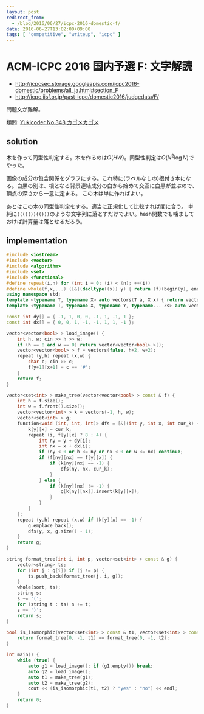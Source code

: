 ```yaml
---
layout: post
redirect_from:
  - /blog/2016/06/27/icpc-2016-domestic-f/
date: 2016-06-27T13:02:00+09:00
tags: [ "competitive", "writeup", "icpc" ]
---
```


# ACM-ICPC 2016 国内予選 F: 文字解読

-   <http://icpcsec.storage.googleapis.com/icpc2016-domestic/problems/all_ja.html#section_F>
-   <http://icpc.iisf.or.jp/past-icpc/domestic2016/judgedata/F/>

問題文が難解。

類問: [Yukicoder No.348 カゴメカゴメ](http://yukicoder.me/problems/no/348)

## solution

木を作って同型性判定する。木を作るのは$O(HW)$。同型性判定は$O(N^2\log N)$でやった。

画像の成分の包含関係をグラフにする。これ特に(ラベルなしの)根付き木になる。白黒の別は、根となる背景連結成分の白から始めて交互に白黒が並ぶので、頂点の深さから一意に定まる。
この木は単に作ればよい。

あとはこの木の同型性判定をする。適当に正規化して比較すれば間に合う。
単純に`((()())(()))`のような文字列に落とすだけでよい。hash関数でも噛ましておけば計算量は落とせるだろう。

## implementation

``` c++
#include <iostream>
#include <vector>
#include <algorithm>
#include <set>
#include <functional>
#define repeat(i,n) for (int i = 0; (i) < (n); ++(i))
#define whole(f,x,...) ([&](decltype((x)) y) { return (f)(begin(y), end(y), ## __VA_ARGS__); })(x)
using namespace std;
template <typename T, typename X> auto vectors(T a, X x) { return vector<T>(x, a); }
template <typename T, typename X, typename Y, typename... Zs> auto vectors(T a, X x, Y y, Zs... zs) { auto cont = vectors(a, y, zs...); return vector<decltype(cont)>(x, cont); }

const int dy[] = { -1, 1, 0, 0, -1, 1, -1, 1 };
const int dx[] = { 0, 0, 1, -1, -1, 1, 1, -1 };

vector<vector<bool> > load_image() {
    int h, w; cin >> h >> w;
    if (h == 0 and w == 0) return vector<vector<bool> >();
    vector<vector<bool> > f = vectors(false, h+2, w+2);
    repeat (y,h) repeat (x,w) {
        char c; cin >> c;
        f[y+1][x+1] = c == '#';
    }
    return f;
}

vector<set<int> > make_tree(vector<vector<bool> > const & f) {
    int h = f.size();
    int w = f.front().size();
    vector<vector<int> > k = vectors(-1, h, w);
    vector<set<int> > g;
    function<void (int, int, int)> dfs = [&](int y, int x, int cur_k) {
        k[y][x] = cur_k;
        repeat (i, f[y][x] ? 8 : 4) {
            int ny = y + dy[i];
            int nx = x + dx[i];
            if (ny < 0 or h <= ny or nx < 0 or w <= nx) continue;
            if (f[ny][nx] == f[y][x]) {
                if (k[ny][nx] == -1) {
                    dfs(ny, nx, cur_k);
                }
            } else {
                if (k[ny][nx] != -1) {
                    g[k[ny][nx]].insert(k[y][x]);
                }
            }
        }
    };
    repeat (y,h) repeat (x,w) if (k[y][x] == -1) {
        g.emplace_back();
        dfs(y, x, g.size() - 1);
    }
    return g;
}

string format_tree(int i, int p, vector<set<int> > const & g) {
    vector<string> ts;
    for (int j : g[i]) if (j != p) {
        ts.push_back(format_tree(j, i, g));
    }
    whole(sort, ts);
    string s;
    s += '(';
    for (string t : ts) s += t;
    s += ')';
    return s;
}

bool is_isomorphic(vector<set<int> > const & t1, vector<set<int> > const & t2) {
    return format_tree(0, -1, t1) == format_tree(0, -1, t2);
}

int main() {
    while (true) {
        auto g1 = load_image(); if (g1.empty()) break;
        auto g2 = load_image();
        auto t1 = make_tree(g1);
        auto t2 = make_tree(g2);
        cout << (is_isomorphic(t1, t2) ? "yes" : "no") << endl;
    }
    return 0;
}
```
